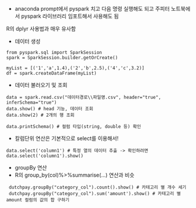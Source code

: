 - anaconda prompt에서 pyspark 치고 다음 명령 실행해도 되고 주피터 노트북에서 pyspark 라이브러리 임포트해서 사용해도 됨


R의 dplyr 사용법과 매우 유사함

- 데이터 생성
```
from pyspark.sql import SparkSession
spark = SparkSession.builder.getOrCreate()

myList = [('1','a',1.4),('2','b',2.5),('4','c',3.2)]
df = spark.createDataFrame(myList)
```

- 데이터 불러오기 및 조회

```
data = spark.read.csv("데이터경로\\파일명.csv", header="true", inferSchema="true")
data.show() # head 기능, 데이터 조회
data.show(2) # 2개의 행 조회

data.printSchema() # 컬럼 타입(string, double 등) 확인
```

- 칼럼단위 연산은 기본적으로 select를 이용해서!
```
data.select('column1') # 특정 열의 데이터 추출 -> 확인하려면 data.select('column1').show()
```

- groupBy 연산
- R의 group_by(col)%>%summarise(...) 연산과 비슷
```
 dutchpay.groupBy("category_col").count().show() # 카테고리 별 개수 세기
 dutchpay.groupBy("category_col").sum('amount').show() # 카테고리 별 amount 컬럼의 값의 합 구하기
```
